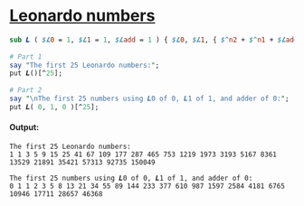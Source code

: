 [1]: http://rosettacode.org/wiki/Leonardo_numbers

# [Leonardo numbers][1]

```perl
sub 𝑳 ( $𝑳0 = 1, $𝑳1 = 1, $𝑳add = 1 ) { $𝑳0, $𝑳1, { $^n2 + $^n1 + $𝑳add } ... * }
 
# Part 1
say "The first 25 Leonardo numbers:";
put 𝑳()[^25];
 
# Part 2
say "\nThe first 25 numbers using 𝑳0 of 0, 𝑳1 of 1, and adder of 0:";
put 𝑳( 0, 1, 0 )[^25];
```

#### Output:
```
The first 25 Leonardo numbers:
1 1 3 5 9 15 25 41 67 109 177 287 465 753 1219 1973 3193 5167 8361 13529 21891 35421 57313 92735 150049

The first 25 numbers using 𝑳0 of 0, 𝑳1 of 1, and adder of 0:
0 1 1 2 3 5 8 13 21 34 55 89 144 233 377 610 987 1597 2584 4181 6765 10946 17711 28657 46368
```